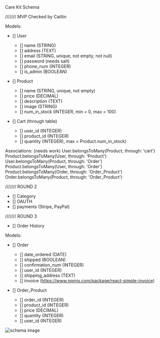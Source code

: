 Care Kit Schema

/////// MVP
Checked by Caitlin

Models:
- [] User
  - [] name (STRING)
  - [] address (TEXT)
  - [] email (STRING, unique, not empty, not null)
  - [] password (needs salt)
  - [] phone_num (INTEGER)
  - [] is_admin (BOOLEAN)

- [] Product
  - [] name (STRING, unique, not empty)
  - [] price (DECIMAL)
  - [] description (TEXT)
  - [] image (STRING)
  - [] num_in_stock (INTEGER, min = 0, max = 100)

- [] Cart (through table)
  - [] user_id (INTEGER)
  - [] product_id (INTEGER)
  - [] quantity (INTEGER), max = Product.num_in_stock)

Associations: (needs work)
User.belongsToMany(Product, through: 'cart')
Product.belongsToMany(User, through: 'Product')
User.belongsToMany(Product, through: 'Order')
Product.belongsToMany(User, through: 'Order')
Product.belongsToMany(Order, through: 'Order_Product')
Order.belongsToMany(Product, through: 'Order_Product')


/////// ROUND 2
- [] Category
- [] OAUTH
- [] payments (Stripe, PayPal)

/////// ROUND 3
- [] Order History

Models:
- [] Order
  - [] date_ordered (DATE)
  - [] shipped (BOOLEAN)
  - [] confirmation_num (INTEGER)
  - [] user_id (INTEGER)
  - [] shipping_address (TEXT)
  - [] invoice (https://www.npmjs.com/package/react-simple-invoice)

- [] Order_Product
  - [] order_id (INTEGER)
  - [] product_id (INTEGER)
  - [] price (DECIMAL)
  - [] quantity (INTEGER)
  - [] user_id (INTEGER)

<img
  src="https://drive.google.com/file/d/1J-dOnU9l1kukAp4G6QJMglQU6uH_ZI0Z/view"
  alt="schema image"
/>

